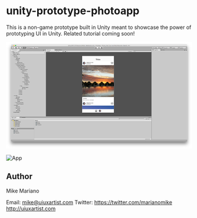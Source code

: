 # unity-prototype-photoapp

This is a non-game prototype built in Unity meant to showcase the power of prototyping UI in Unity. Related tutorial coming soon!

![Unity Screenshot](Screens/Unity.png)

![App](Screens/PhotoApp.gif)

## Author

Mike Mariano

Email: mike@uiuxartist.com
Twitter: https://twitter.com/marianomike
http://uiuxartist.com
